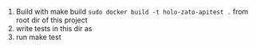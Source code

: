 1. Build with make build `sudo docker build -t holo-zato-apitest .` from root dir of this project
2. write tests in this dir as <name>
3. run make test
